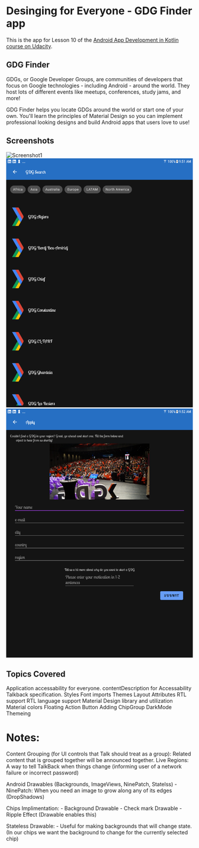 # Desinging for Everyone - GDG Finder app

This is the app for Lesson 10 of the [Android App Development in Kotlin course on Udacity](https://classroom.udacity.com/courses/ud9012/).
 
## GDG Finder

GDGs, or Google Developer Groups, are communities of developers that focus on Google technologies - including Android - around the world. They host lots of different events like meetups, conferences, study jams, and more!

GDG Finder helps you locate GDGs around the world or start one of your own. You'll learn the principles of Material Design so you can implement professional looking designs and build Android apps that users love to use!

 
## Screenshots

![Screenshot1](screenshots/gdg-finder-home.png)
![Screenshot2](screenshots/gdg-finder-search.png)
![Screenshot3](screenshots/gdg-finder-apply.png)


## Topics Covered  

Application accessability for everyone.
contentDescription for Accessability Talkback specification.
Styles 
Font imports
Themes
Layout Attributes
RTL support
RTL language support
Material Design library and utilization
Material colors
Floating Action Button
Adding ChipGroup
DarkMode Themeing


# Notes:
Content Grouping (for UI controls that Talk should treat as a group): Related content that is grouped together will be announced together.
Live Regions:  A way to tell TalkBack when things change (informing user of a network failure or incorrect password)

Android Drawables (Backgrounds, ImageViews, NinePatch, Statelss)
	-NinePatch:  When you need an image to grow along any of its edges (DropShadows)

Chips Implimentation:
	- Background Drawable
	- Check mark Drawable
	- Ripple Effect (Drawable enables this)

Stateless Drawable:
	- Useful for making backgrounds that will change state. (In our chips we want the background to change for the currently selected chip)